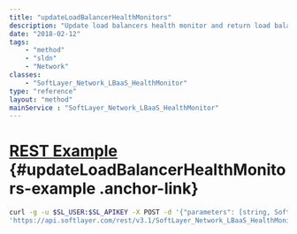 ```yaml
---
title: "updateLoadBalancerHealthMonitors"
description: "Update load balancers health monitor and return load balancer object with listeners (frontend), pools (backend), health monitor server instances (members) and datacenter populated "
date: "2018-02-12"
tags:
    - "method"
    - "sldn"
    - "Network"
classes:
    - "SoftLayer_Network_LBaaS_HealthMonitor"
type: "reference"
layout: "method"
mainService : "SoftLayer_Network_LBaaS_HealthMonitor"
---
```


# [REST Example](#updateLoadBalancerHealthMonitors-example) <a href="/article/rest/"><i class="fas fa-question"></i></a> {#updateLoadBalancerHealthMonitors-example .anchor-link} 
```bash
curl -g -u $SL_USER:$SL_APIKEY -X POST -d '{"parameters": [string, SoftLayer_Network_LBaaS_LoadBalancerHealthMonitorConfiguration]}' \
'https://api.softlayer.com/rest/v3.1/SoftLayer_Network_LBaaS_HealthMonitor/updateLoadBalancerHealthMonitors'
```
